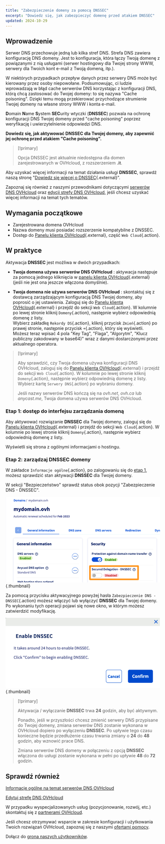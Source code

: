 ```yaml
---
title: "Zabezpieczenie domeny za pomocą DNSSEC"
excerpt: "Dowiedz się, jak zabezpieczyć domenę przed atakiem DNSSEC"
updated: 2024-10-29
---
```


## Wprowadzenie 

Serwer DNS przechowuje jedną lub kilka stref DNS. Strefa DNS zawiera konfigurację DNS domeny. Jest to konfiguracja, która łączy Twoją domenę z powiązanymi z nią usługami (serwer hostingowy dla Twojej strony WWW, serwery dla Twoich kont e-mail z Twoją domeną, itp.).

W niektórych przypadkach przepływ danych przez serwery DNS może być kierowany przez osoby niepowołane.
Podsumowując, ci ludzie wprowadzają w błąd cache serwerów DNS korzystając z konfiguracji DNS, którą chcą zastosować do Twojej domeny: to się nazywa "Cache poisoning".
Dzięki temu mogą przekierować przychodzące strumienie Twojej domeny na własne strony WWW i konta e-mail.

**D**omain **N**ame **S**ystem **SEC**urity wtyczki (**DNSSEC**) pozwala na ochronę konfiguracji DNS Twojej domeny przed "cache poisoning" poprzez weryfikację i uwierzytelnienie odpowiedzi DNS.

**Dowiedz się, jak aktywować DNSSEC dla Twojej domeny, aby zapewnić jej ochronę przed atakiem "Cache poisoning".**

> [!primary]
>
> Opcja DNSSEC jest aktualnie niedostępna dla domen zarejestrowanych w OVHcloud, z rozszerzeniem **.it**.
>

Aby uzyskać więcej informacji na temat działania usługi **DNSSEC**, sprawdź naszą stronę "[Dowiedz się więcej o DNSSEC](/links/web/domains-dnssec){.external}".

Zapoznaj się również z naszymi przewodnikami dotyczącymi [serwerów DNS OVHcloud](/pages/web_cloud/domains/dns_server_general_information) oraz [edycji strefy DNS OVHcloud](/pages/web_cloud/domains/dns_zone_edit), jeśli chcesz uzyskać więcej informacji na temat tych tematów.

## Wymagania początkowe

- Zarejestrowana domena OVHcloud
- Nazwa domeny musi posiadać rozszerzenie kompatybilne z DNSSEC.
- Dostęp do [Panelu klienta OVHcloud](/links/manager){.external}, część `Web Cloud`{.action}.

## W praktyce

Aktywacja **DNSSEC** jest możliwa w dwóch przypadkach:

- **Twoja domena używa serwerów DNS OVHcloud** : aktywacja następuje za pomocą jednego kliknięcia w [panelu klienta OVHcloud](/links/manager){.external} (jeśli nie jest ona jeszcze włączona domyślnie).

- **Twoja domena nie używa serwerów DNS OVHcloud** : skontaktuj się z dostawcą zarządzającym konfiguracją DNS Twojej domeny, aby poprosić o jej ustawienia. Zaloguj się do [Panelu klienta OVHcloud](/links/manager){.external} i przejdź do sekcji `Web Cloud`{.action}. W kolumnie po lewej stronie kliknij `Domeny`{.action}, następnie wybierz odpowiednią domenę z listy.</br>
Wybierz zakładkę `Rekordy DS`{.action}, kliknij przycisk `Zmień`{.action} po prawej stronie, następnie przycisk `+`{.action}, który się wyświetli.</br>
Możesz teraz wpisać 4 pola "Key Tag", "Flaga", "Algorytm", "Klucz publiczny zakodowany w base64)" wraz z danymi dostarczonymi przez aktualnego operatora.

> [!primary]
>
> Aby sprawdzić, czy Twoja domena używa konfiguracji DNS OVHcloud, zaloguj się do [Panelu klienta OVHcloud](/links/manager){.external} i przejdź do sekcji `Web Cloud`{.action}. W kolumnie po lewej stronie kliknij `Domeny`{.action}, następnie wybierz odpowiednią domenę z listy. Wybierz kartę `Serwery DNS`{.action} po wybraniu domeny.
>
> Jeśli nazwy serwerów DNS kończą się na *ovh.net*, *ovh.ca* lub *anycast.me*, Twoja domena używa serwerów DNS OVHcloud.
>

### Etap 1: dostęp do interfejsu zarządzania domeną <a name="step1"></a>

Aby aktywować rozwiązanie **DNSSEC** dla Twojej domeny, zaloguj się do [Panelu klienta OVHcloud](/links/manager){.external} i przejdź do sekcji `Web Cloud`{.action}. W kolumnie po lewej stronie kliknij `Domeny`{.action}, następnie wybierz odpowiednią domenę z listy.

Wyświetli się strona z ogólnymi informacjami o hostingu. 

### Etap 2: zarządzaj DNSSEC domeny

W zakładce `Informacje ogólne`{.action}, po zalogowaniu się do [etap 1](#step1), możesz sprawdzić stan aktywacji **DNSSEC** dla Twojej domeny.

W sekcji "Bezpieczeństwo" sprawdź status obok pozycji "Zabezpieczenie DNS - DNSSEC".

![dnssec](/pages/assets/screens/control_panel/product-selection/web-cloud/domain-dns/general-information/activate-dnssec.png){.thumbnail}

Za pomocą przycisku aktywacyjnego powyżej hasła `Zabezpieczenie DNS - DNSSEC`{.action} możesz włączyć lub wyłączyć **DNSSEC** dla Twojej domeny. Po wykonaniu tych operacji pojawi się nowe okno, w którym możesz zatwierdzić modyfikację.

![dnssec](/pages/assets/screens/control_panel/product-selection/web-cloud/domain-dns/general-information/activate-dnssec-confirmation.png){.thumbnail}

> [!primary]
>
> Aktywacja / wyłączanie **DNSSEC** trwa **24** godzin, aby być aktywnym.
>
> Ponadto, jeśli w przyszłości chcesz zmienić serwery DNS przypisane do Twojej domeny, zmiana serwerów DNS zostanie wykonana w OVHcloud dopiero po wyłączeniu **DNSSEC**. Po upływie tego czasu konieczne będzie przedłużenie czasu trwania zmiany o **24** do **48** godzin, aby wznowić prace DNS.
>
> Zmiana serwerów DNS domeny w połączeniu z opcją **DNSSEC** włączona do usługi zostanie wykonana w pełni po upływie **48** do **72** godzin.
>

## Sprawdź również

[Informacje ogólne na temat serwerów DNS OVHcloud](/pages/web_cloud/domains/dns_server_general_information)

[Edytuj strefę DNS OVHcloud](/pages/web_cloud/domains/dns_zone_edit)

W przypadku wyspecjalizowanych usług (pozycjonowanie, rozwój, etc.) skontaktuj się z [partnerami OVHcloud](/links/partner).

Jeśli chcesz otrzymywać wsparcie w zakresie konfiguracji i użytkowania Twoich rozwiązań OVHcloud, zapoznaj się z naszymi [ofertami pomocy](/links/support).

Dołącz do [grona naszych użytkowników](/links/community). 